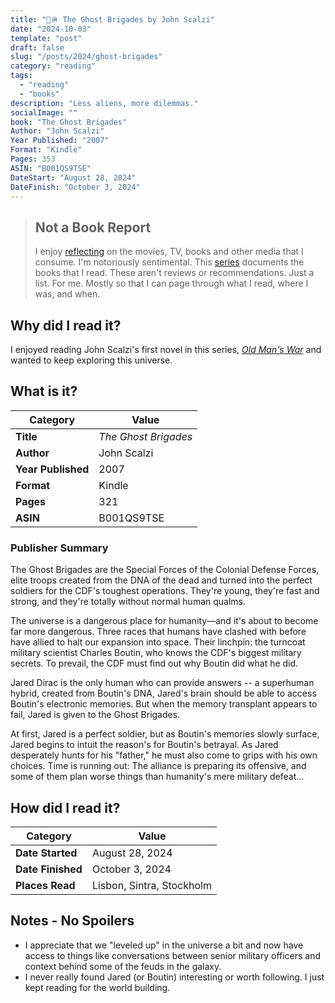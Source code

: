 ```yaml
---
title: "👻🪖 The Ghost Brigades by John Scalzi"
date: "2024-10-03"
template: "post"
draft: false
slug: "/posts/2024/ghost-brigades"
category: "reading"
tags:
  - "reading"
  - "books"
description: "Less aliens, more dilemmas."
socialImage: ""
book: "The Ghost Brigades"
Author: "John Scalzi"
Year Published: "2007"
Format: "Kindle"
Pages: 353
ASIN: "B001QS9TSE"
DateStart: "August 28, 2024"
DateFinish: "October 3, 2024"
---
```


> ## Not a Book Report
> I enjoy [reflecting](https://blog.samrhea.com/posts/2019/analyze-media-habits) on the movies, TV, books and other media that I consume. I'm notoriously sentimental. This [series](https://blog.samrhea.com/category/reading) documents the books that I read. These aren't reviews or recommendations. Just a list. For me. Mostly so that I can page through what I read, where I was, and when.

## Why did I read it?
I enjoyed reading John Scalzi's first novel in this series, [_Old Man's War_](https://blog.samrhea.com/posts/2024/old-mans-war/) and wanted to keep exploring this universe.

## What is it?
|Category|Value|
|---|---|
|**Title**|*The Ghost Brigades*|
|**Author**|John Scalzi|
|**Year Published**|2007|
|**Format**|Kindle|
|**Pages**|321|
|**ASIN**|B001QS9TSE|

### Publisher Summary

The Ghost Brigades are the Special Forces of the Colonial Defense Forces, elite troops created from the DNA of the dead and turned into the perfect soldiers for the CDF's toughest operations. They're young, they're fast and strong, and they're totally without normal human qualms.

The universe is a dangerous place for humanity—and it's about to become far more dangerous. Three races that humans have clashed with before have allied to halt our expansion into space. Their linchpin: the turncoat military scientist Charles Boutin, who knows the CDF's biggest military secrets. To prevail, the CDF must find out why Boutin did what he did.

Jared Dirac is the only human who can provide answers -- a superhuman hybrid, created from Boutin's DNA, Jared's brain should be able to access Boutin's electronic memories. But when the memory transplant appears to fail, Jared is given to the Ghost Brigades.

At first, Jared is a perfect soldier, but as Boutin's memories slowly surface, Jared begins to intuit the reason's for Boutin's betrayal. As Jared desperately hunts for his "father," he must also come to grips with his own choices. Time is running out: The alliance is preparing its offensive, and some of them plan worse things than humanity's mere military defeat…

## How did I read it?
|Category|Value|
|---|---|
|**Date Started**|August 28, 2024|
|**Date Finished**|October 3, 2024|
|**Places Read**|Lisbon, Sintra, Stockholm|

## Notes - No Spoilers
* I appreciate that we "leveled up" in the universe a bit and now have access to things like conversations between senior military officers and context behind some of the feuds in the galaxy.
* I never really found Jared (or Boutin) interesting or worth following. I just kept reading for the world building.